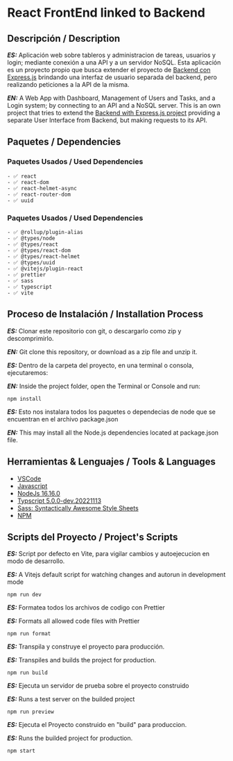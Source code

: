 # React FrontEnd linked to Backend

## Descripción / Description

**_ES:_** Aplicación web sobre tableros y administracion de tareas, usuarios y login; mediante conexión a una API y a un servidor NoSQL. Esta aplicación es un proyecto propio que busca extender el proyecto de [Backend con Express.js](https://github.com/SortOmega/CourseProject-NodeJS-RESTAPI) brindando una interfaz de usuario separada del backend, pero realizando peticiones a la API de la misma.

**_EN:_** A Web App with Dashboard, Management of Users and Tasks, and a Login system; by connecting to an API and a NoSQL server.
This is an own project that tries to extend the [Backend with Express.js project](https://github.com/SortOmega/CourseProject-NodeJS-RESTAPI) providing a separate User Interface from Backend, but making requests to its API.

## Paquetes / Dependencies

### Paquetes Usados / Used Dependencies

    - ✅ react
    - ✅ react-dom
    - ✅ react-helmet-async
    - ✅ react-router-dom
    - ✅ uuid

### Paquetes Usados / Used Dependencies

    - ✅ @rollup/plugin-alias
    - ✅ @types/node
    - ✅ @types/react
    - ✅ @types/react-dom
    - ✅ @types/react-helmet
    - ✅ @types/uuid
    - ✅ @vitejs/plugin-react
    - ✅ prettier
    - ✅ sass
    - ✅ typescript
    - ✅ vite

## Proceso de Instalación / Installation Process

**_ES:_** Clonar este repositorio con git, o descargarlo como zip y descomprimirlo.

**_EN:_** Git clone this repository, or download as a zip file and unzip it.

**_ES:_** Dentro de la carpeta del proyecto, en una terminal o consola, ejecutaremos:

**_EN:_** Inside the project folder, open the Terminal or Console and run:

```
npm install
```

**_ES:_** Esto nos instalara todos los paquetes o dependecias de node que se encuentran en el archivo package.json

**_EN:_** This may install all the Node.js dependencies located at package.json file.

## Herramientas & Lenguajes / Tools & Languages

- [VSCode](https://code.visualstudio.com/)
- [Javascript](https://developer.mozilla.org/es/docs/Web/JavaScript)
- [NodeJs 16.16.0](https://nodejs.org/es/download/)
- [Typscript 5.0.0-dev.20221113](https://www.typescriptlang.org/)
- [Sass: Syntactically Awesome Style Sheets](https://sass-lang.com/)
- [NPM](https://www.npmjs.com/)

## Scripts del Proyecto / Project's Scripts

**_ES:_** Script por defecto en Vite, para vigilar cambios y autoejecucion en modo de desarrollo.

**_ES:_** A Vitejs default script for watching changes and autorun in development mode

```
npm run dev
```

**_ES:_** Formatea todos los archivos de codigo con Prettier

**_ES:_** Formats all allowed code files with Prettier

```
npm run format
```

**_ES:_** Transpila y construye el proyecto para producción.

**_ES:_** Transpiles and builds the project for production.

```
npm run build
```

**_ES:_** Ejecuta un servidor de prueba sobre el proyecto construido

**_ES:_** Runs a test server on the builded project

```
npm run preview
```

**_ES:_** Ejecuta el Proyecto construido en "build" para produccion.

**_ES:_** Runs the builded project for production.

```
npm start
```
